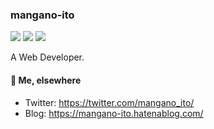 ### mangano-ito

![](https://img.shields.io/badge/likes-TypeScript-55aaff.svg?style=flat)
![](https://img.shields.io/badge/learns-Rust-ff7755.svg?style=flat)
![](https://img.shields.io/badge/uses-Perl-ffaa55.svg?style=flat)

A Web Developer.

#### :rocket: Me, elsewhere

- Twitter: https://twitter.com/mangano_ito/
- Blog: https://mangano-ito.hatenablog.com/

<!--
**mangano-ito/mangano-ito** is a ✨ _special_ ✨ repository because its `README.md` (this file) appears on your GitHub profile.

Here are some ideas to get you started:

- 🔭 I’m currently working on ...
- 🌱 I’m currently learning ...
- 👯 I’m looking to collaborate on ...
- 🤔 I’m looking for help with ...
- 💬 Ask me about ...
- 📫 How to reach me: ...
- 😄 Pronouns: ...
- ⚡ Fun fact: ...
-->
